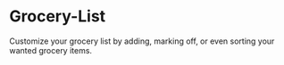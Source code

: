 # Grocery-List
Customize your grocery list by adding, marking off, or even sorting your wanted grocery items. 
